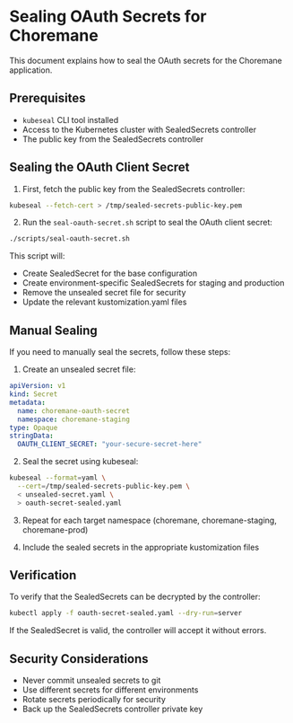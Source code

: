 # Sealing OAuth Secrets for Choremane

This document explains how to seal the OAuth secrets for the Choremane application.

## Prerequisites

- `kubeseal` CLI tool installed
- Access to the Kubernetes cluster with SealedSecrets controller
- The public key from the SealedSecrets controller

## Sealing the OAuth Client Secret

1. First, fetch the public key from the SealedSecrets controller:

```bash
kubeseal --fetch-cert > /tmp/sealed-secrets-public-key.pem
```

2. Run the `seal-oauth-secret.sh` script to seal the OAuth client secret:

```bash
./scripts/seal-oauth-secret.sh
```

This script will:
- Create SealedSecret for the base configuration
- Create environment-specific SealedSecrets for staging and production
- Remove the unsealed secret file for security
- Update the relevant kustomization.yaml files

## Manual Sealing

If you need to manually seal the secrets, follow these steps:

1. Create an unsealed secret file:

```yaml
apiVersion: v1
kind: Secret
metadata:
  name: choremane-oauth-secret
  namespace: choremane-staging
type: Opaque
stringData:
  OAUTH_CLIENT_SECRET: "your-secure-secret-here"
```

2. Seal the secret using kubeseal:

```bash
kubeseal --format=yaml \
  --cert=/tmp/sealed-secrets-public-key.pem \
  < unsealed-secret.yaml \
  > oauth-secret-sealed.yaml
```

3. Repeat for each target namespace (choremane, choremane-staging, choremane-prod)

4. Include the sealed secrets in the appropriate kustomization files

## Verification

To verify that the SealedSecrets can be decrypted by the controller:

```bash
kubectl apply -f oauth-secret-sealed.yaml --dry-run=server
```

If the SealedSecret is valid, the controller will accept it without errors.

## Security Considerations

- Never commit unsealed secrets to git
- Use different secrets for different environments
- Rotate secrets periodically for security
- Back up the SealedSecrets controller private key
